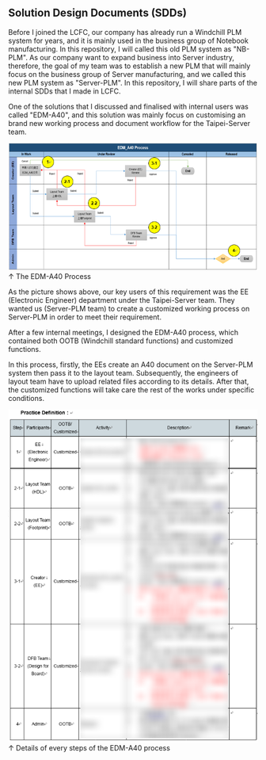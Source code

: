## Solution Design Documents (SDDs)

Before I joined the LCFC, our company has already run a Windchill PLM system for years, and it is mainly used in the business group of 
Notebook manufacturing. In this repository, I will called this old PLM system as "NB-PLM". As our company want to expand business into 
Server industry, therefore, the goal of my team was to establish a new PLM that will mainly focus on the business group of Server manufacturing,
and we called this new PLM system as "Server-PLM". In this repository, I will share parts of the internal SDDs that I made in LCFC.

One of the solutions that I discussed and finalised with internal users was called "EDM-A40", and this solution was mainly focus on 
customising an brand new working process and document workflow for the Taipei-Server team.

![](https://github.com/Johnny9527/LCFC_2019/blob/main/Pictures/EDMA40_Process.png)
↑ The EDM-A40 Process

As the picture shows above, our key users of this requirement was the EE (Electronic Engineer) department under the Taipei-Server team. 
They wanted us (Server-PLM team) to create a customized working process on Server-PLM in order to meet their requirement.

After a few internal meetings, I designed the EDM-A40 process, which contained both OOTB (Windchill standard functions) and customized functions.

In this process, firstly, the EEs create an A40 document on the Server-PLM system then pass it to the layout team. Subsequently, the engineers
of layout team have to upload related files according to its details. After that, the customized functions will take care the rest of the works
under specific conditions.

![](https://github.com/Johnny9527/LCFC_2019/blob/main/Pictures/PracticeDefinition_.png)
↑ Details of every steps of the EDM-A40 process

